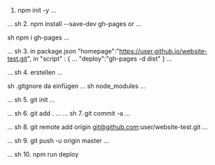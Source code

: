 1. npm init -y
... 

... 
sh
2. npm install --save-dev gh-pages
or 
...

sh
   npm i gh-pages 
...

... 
sh
3. in package.json 
"homepage":"https://user.github.io/website-test.git",
in 
"script" : {
    ...
    "deploy":"gh-pages -d dist"
} 
...

... 
sh
4. erstellen
...

sh
.gitgnore
da einfügen 
... 
sh
node_modules
...

... 
sh
5. git init 
...

... 
sh
6. git add .
...
... 
sh
7. git commit -a
...

... 
sh
8. git remote add origin git@github.com:user/website-test.git
...

... 
sh
9. git push -u origin master
...

... 
sh
10. npm run deploy